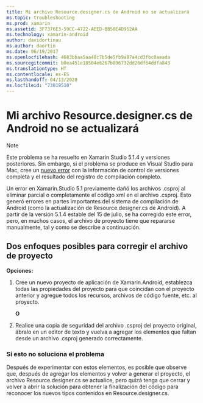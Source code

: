 ```yaml
---
title: Mi archivo Resource.designer.cs de Android no se actualizará
ms.topic: troubleshooting
ms.prod: xamarin
ms.assetid: 3F7376E3-59CC-4722-AEED-BB50E4D952AA
ms.technology: xamarin-android
author: davidortinau
ms.author: daortin
ms.date: 06/19/2017
ms.openlocfilehash: 4683bbaa5aa48c7b5de5fb9a87a4cd3fbc0aeada
ms.sourcegitcommit: b0ea451e18504e6267b896732dd26df64ddfa843
ms.translationtype: HT
ms.contentlocale: es-ES
ms.lasthandoff: 04/13/2020
ms.locfileid: "73019510"
---
```

# <a name="my-android-resourcedesignercs-file-will-not-update"></a>Mi archivo Resource.designer.cs de Android no se actualizará

> [!NOTE]
> Este problema se ha resuelto en Xamarin Studio 5.1.4 y versiones posteriores. Sin embargo, si el problema se produce en Visual Studio para Mac, cree un [nuevo error](~/cross-platform/troubleshooting/questions/howto-file-bug.md) con la información de control de versiones completa y el resultado del registro de compilación completo.

Un error en Xamarin.Studio 5.1 previamente dañó los archivos .csproj al eliminar parcial o completamente el código xml en el archivo .csproj. Esto generó errores en partes importantes del sistema de compilación de Android (como la actualización de Resource.designer.cs de Android). A partir de la versión 5.1.4 estable del 15 de julio, se ha corregido este error, pero, en muchos casos, el archivo de proyecto tiene que repararse manualmente, tal y como se describe a continuación.

## <a name="two-possible-approaches-to-fixing-up-the-project-file"></a>Dos enfoques posibles para corregir el archivo de proyecto

**Opciones:**

1. Cree un nuevo proyecto de aplicación de Xamarin.Android, establezca todas las propiedades del proyecto para que coincidan con el proyecto anterior y agregue todos los recursos, archivos de código fuente, etc. al proyecto.

   **O**

2. Realice una copia de seguridad del archivo .csproj del proyecto original, ábralo en un editor de texto y vuelva a agregar los elementos que faltan desde un archivo .csproj generado correctamente.

### <a name="if-this-does-not-solve-the-problem"></a>Si esto no soluciona el problema

Después de experimentar con estos elementos, es posible que observe que, después de agregar los elementos y volver a generar el proyecto, el archivo Resource.designer.cs se actualice, pero quizá tenga que cerrar y volver a abrir la solución para obtener la finalización del código para reconocer los nuevos tipos contenidos en Resource.designer.cs. 
